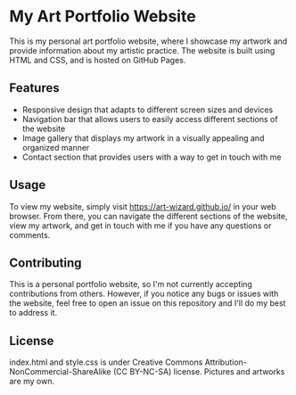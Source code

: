 # My Art Portfolio Website

This is my personal art portfolio website, where I showcase my artwork and provide information about my artistic practice. The website is built using HTML and CSS, and is hosted on GitHub Pages.

## Features

- Responsive design that adapts to different screen sizes and devices
- Navigation bar that allows users to easily access different sections of the website
- Image gallery that displays my artwork in a visually appealing and organized manner
- Contact section that provides users with a way to get in touch with me

## Usage

To view my website, simply visit https://art-wizard.github.io/ in your web browser. From there, you can navigate the different sections of the website, view my artwork, and get in touch with me if you have any questions or comments.

## Contributing

This is a personal portfolio website, so I'm not currently accepting contributions from others. However, if you notice any bugs or issues with the website, feel free to open an issue on this repository and I'll do my best to address it.

## License

index.html and style.css is under  Creative Commons Attribution-NonCommercial-ShareAlike (CC BY-NC-SA) license. Pictures and artworks are my own.

